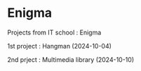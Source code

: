 # Enigma
Projects from IT school : Enigma

1st project : Hangman (2024-10-04)

2nd prject : Multimedia library (2024-10-10)
